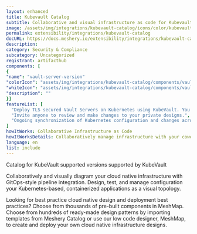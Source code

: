 ```yaml
---
layout: enhanced
title: Kubevault Catalog
subtitle: Collaborative and visual infrastructure as code for Kubevault Catalog
image: /assets/img/integrations/kubevault-catalog/icons/color/kubevault-catalog-color.svg
permalink: extensibility/integrations/kubevault-catalog
docURL: https://docs.meshery.io/extensibility/integrations/kubevault-catalog
description: 
category: Security & Compliance
subcategory: Uncategorized
registrant: artifacthub
components: [
{
"name": "vault-server-version"
"colorIcon": "assets/img/integrations/kubevault-catalog/components/vault-server-version/icons/color/vault-server-version-color.svg"
"whiteIcon": "assets/img/integrations/kubevault-catalog/components/vault-server-version/icons/white/vault-server-version-white.svg"
"description": ""
}]
featureList: [
  "Deploy TLS secured Vault Servers on Kubernetes using KubeVault. You can use cert-manager to manage VaultServer TLS or you can manage TLS with self-signed.",
  "Invite anyone to review and make changes to your private designs.",
  "Ongoing synchronization of Kubernetes configuration and changes across any number of clusters."
]
howItWorks: Collaborative Infrastructure as Code
howItWorksDetails: Collaboratively manage infrastructure with your coworkers synchronously sharing the same designs.
language: en
list: include
---
```

<p>
Catalog for KubeVault supported versions supported by KubeVault
</p>
<p>
    Collaboratively and visually diagram your cloud native infrastructure with GitOps-style pipeline integration. Design, test, and manage configuration your Kubernetes-based, containerized applications as a visual topology.
</p>
<p>
    Looking for best practice cloud native design and deployment best practices? Choose from thousands of pre-built components in MeshMap. Choose from hundreds of ready-made design patterns by importing templates from Meshery Catalog or use our low code designer, MeshMap, to create and deploy your own cloud native infrastructure designs.
</p>
